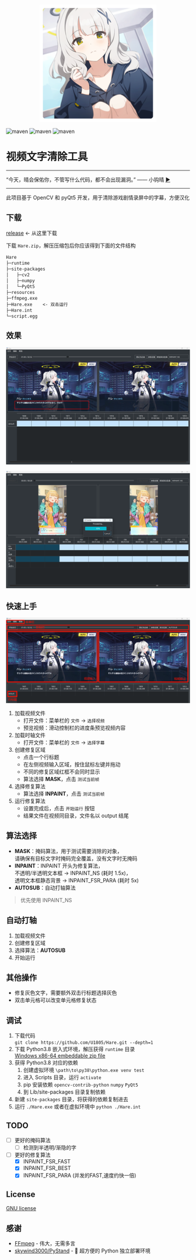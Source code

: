 <div align=center><img width="320" height="320" src="./md/hare_momotalk.png"/></div>

![maven](https://img.shields.io/badge/Python-3.8%2B-blue) 
![maven](https://img.shields.io/badge/OpenCV-4.10.0-yellow) 
![maven](https://img.shields.io/badge/pyQt-5.15.10-red)

# 视频文字清除工具

****

“今天，晴会保佑你，不管写什么代码，都不会出现漏洞。” —— 小钩晴 [▶️](https://static.kivo.wiki/voices/students/%E5%B0%8F%E9%92%A9%20%E6%99%B4/guF8G61lNHMhqdeztHSHTAMMEmCG1qy1.ogg)

****

此项目基于 OpenCV 和 pyQt5 开发，用于清除游戏剧情录屏中的字幕，方便汉化

## 下载

[release](https://github.com/U1805/Hare/releases/latest) <- 从这里下载

下载 `Hare.zip`，解压压缩包后你应该得到下面的文件结构

```
Hare
├─runtime
├─site-packages
│   ├─cv2
│   ├─numpy
│   └─PyQt5
├─resources
├─ffmpeg.exe
├─Hare.exe    <- 双击运行
├─Hare.int
└─script.egg
```

## 效果

![blueaka](./md/blueaka.png)

![gukamas](./md/gakumas2.png)

## 快速上手

![region](./md/intro.png)

1. 加载视频文件
   - 打开文件：菜单栏的 `文件` -> `选择视频`
   - 预览视频：滑动控制栏的进度条预览视频内容
2. 加载时轴文件
   - 打开文件：菜单栏的 `文件` -> `选择字幕`
3. 创建修复区域
   - 点击一个行标题
   - 在左侧视频输入区域，按住鼠标左键并拖动
   - 不同的修复区域红框不会同时显示
   - 算法选择 **MASK**，点击 `测试当前帧` 
4. 选择修复算法
   - 算法选择 **INPAINT**，点击 `测试当前帧`
5. 运行修复算法
   - 设置完成后，点击 `开始运行` 按钮
   - 结果文件在视频同目录，文件名以 output 结尾

## 算法选择
  
- **MASK**：掩码算法，用于测试需要消除的对象，  
请确保有目标文字时掩码完全覆盖，没有文字时无掩码
- **INPAINT**：INPAINT 开头为修复算法，  
不透明/半透明文本框 -> INPAINT_NS (耗时 1.5x)，  
透明文本框静态背景 -> INPAINT_FSR_PARA (耗时 5x)
- **AUTOSUB**：自动打轴算法

> 优先使用 INPAINT_NS

## 自动打轴

1. 加载视频文件
2. 创建修复区域
3. 选择算法：**AUTOSUB**
4. 开始运行

## 其他操作

- 修复灰色文字，需要额外双击行标题选择灰色
- 双击单元格可以改变单元格修复状态

## 调试

1. 下载代码  
`git clone https://github.com/U1805/Hare.git --depth=1`
2. 下载 Python3.8 嵌入式环境，解压获得 `runtime` 目录  
[Windows x86-64 embeddable zip file](https://www.python.org/downloads/release/python-380/)
1. 获得 Python3.8 对应的依赖
   1. 创建虚拟环境 `\path\to\py38\python.exe venv test`
   2. 进入 Scripts 目录，运行 `activate`
   3. pip 安装依赖 `opencv-contrib-python` `numpy` `PyQt5`
   4. 到 Lib/site-packages 目录复制依赖
2. 新建 `site-packages` 目录，将获得的依赖复制进去
3. 运行 `./Hare.exe` 或者在虚拟环境中 `python ./Hare.int`

## TODO

- [ ] 更好的掩码算法
  - [ ] 检测到半透明/渐隐的字
- [ ] 更好的修复算法
  - [x] INPAINT_FSR_FAST
  - [x] INPAINT_FSR_BEST
  - [x] INPAINT_FSR_PARA (并发的FAST,速度约快一倍)

## License

[GNU license](./LICENSE)

## 感谢

- [FFmpeg](http://ffmpeg.org/) - 伟大，无需多言
- [skywind3000/PyStand](https://github.com/skywind3000/PyStand) - 🚀 超方便的 Python 独立部署环境